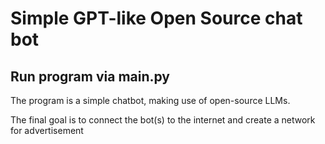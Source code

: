 # Simple GPT-like Open Source chat bot

## Run program via main.py 

The program is a simple chatbot, making use of open-source LLMs.

The final goal is to connect the bot(s) to the internet and create a network for advertisement
